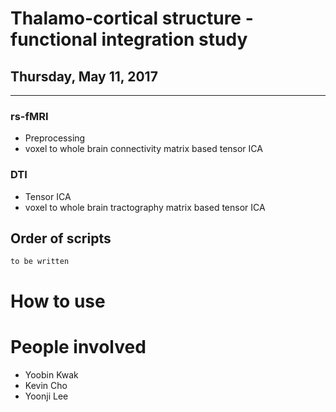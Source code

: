 # Thalamo-cortical structure - functional integration study
## Thursday, May 11, 2017

----

### rs-fMRI

- Preprocessing
- voxel to whole brain connectivity matrix based tensor ICA

### DTI

- Tensor ICA
- voxel to whole brain tractography matrix based tensor ICA



## Order of scripts

```
to be written
```


# How to use


# People involved

- Yoobin Kwak
- Kevin Cho
- Yoonji Lee
